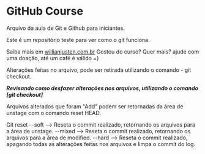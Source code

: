 # GitHub Course

Arquivo da aula de Git e Github para iniciantes.

Este é um repositório teste para ver como o git funciona.

Saiba mais em [willianjusten.com.br](http://willianjusten.com.br)
Gostou do curso? Quer mais? ajude com uma doação, até um café é válido =)


Alterações feitas no arquivo, pode ser retirada utilizando o comando - git checkout.

***Revisando como desfazer alterações nos arquivos, utilizando o comando [git checkout]***

Arquivos alterados que foram "Add" podem ser retornadas da área de unstage com o comando reset HEAD.

Git reset --soft  --> Reseta o commit realizado, retornando os arquivos para a área de unstage.
          --mixed --> Reseta o commit realizado, retornando os arquivos para a área de modified.
	  --hard  --> Reseta o commit realizado, apagando todas as alterações feitas nos arquivos e limpa o commit do log.
